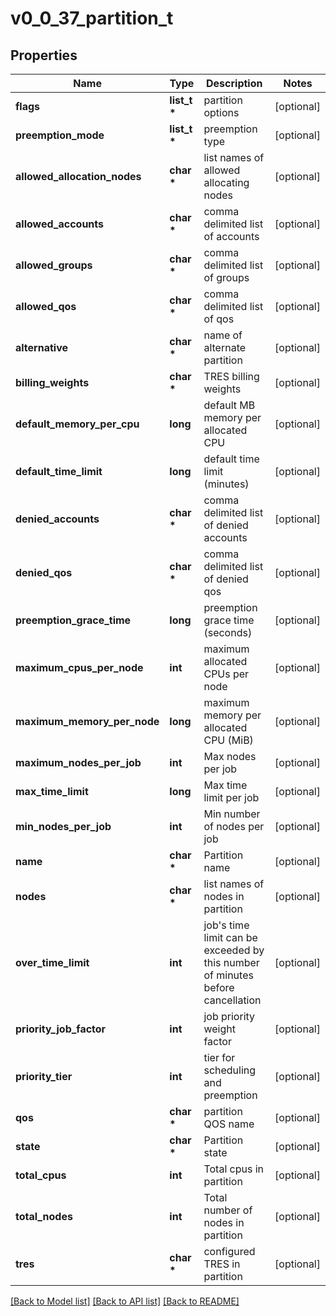 # v0_0_37_partition_t

## Properties
Name | Type | Description | Notes
------------ | ------------- | ------------- | -------------
**flags** | **list_t \*** | partition options | [optional] 
**preemption_mode** | **list_t \*** | preemption type | [optional] 
**allowed_allocation_nodes** | **char \*** | list names of allowed allocating nodes | [optional] 
**allowed_accounts** | **char \*** | comma delimited list of accounts | [optional] 
**allowed_groups** | **char \*** | comma delimited list of groups | [optional] 
**allowed_qos** | **char \*** | comma delimited list of qos | [optional] 
**alternative** | **char \*** | name of alternate partition | [optional] 
**billing_weights** | **char \*** | TRES billing weights | [optional] 
**default_memory_per_cpu** | **long** | default MB memory per allocated CPU | [optional] 
**default_time_limit** | **long** | default time limit (minutes) | [optional] 
**denied_accounts** | **char \*** | comma delimited list of denied accounts | [optional] 
**denied_qos** | **char \*** | comma delimited list of denied qos | [optional] 
**preemption_grace_time** | **long** | preemption grace time (seconds) | [optional] 
**maximum_cpus_per_node** | **int** | maximum allocated CPUs per node | [optional] 
**maximum_memory_per_node** | **long** | maximum memory per allocated CPU (MiB) | [optional] 
**maximum_nodes_per_job** | **int** | Max nodes per job | [optional] 
**max_time_limit** | **long** | Max time limit per job | [optional] 
**min_nodes_per_job** | **int** | Min number of nodes per job | [optional] 
**name** | **char \*** | Partition name | [optional] 
**nodes** | **char \*** | list names of nodes in partition | [optional] 
**over_time_limit** | **int** | job&#39;s time limit can be exceeded by this number of minutes before cancellation | [optional] 
**priority_job_factor** | **int** | job priority weight factor | [optional] 
**priority_tier** | **int** | tier for scheduling and preemption | [optional] 
**qos** | **char \*** | partition QOS name | [optional] 
**state** | **char \*** | Partition state | [optional] 
**total_cpus** | **int** | Total cpus in partition | [optional] 
**total_nodes** | **int** | Total number of nodes in partition | [optional] 
**tres** | **char \*** | configured TRES in partition | [optional] 

[[Back to Model list]](../README.md#documentation-for-models) [[Back to API list]](../README.md#documentation-for-api-endpoints) [[Back to README]](../README.md)


